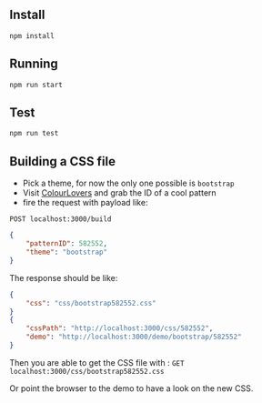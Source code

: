 ## Install
`npm install`

## Running
`npm run start`

## Test
`npm run test`

## Building a CSS file

- Pick a theme, for now the only one possible is `bootstrap`
- Visit [ColourLovers](http://www.colourlovers.com/patterns/most-loved/all-time/meta) and grab the ID of a cool pattern
- fire the request with payload like:

`POST localhost:3000/build`
```json
{
    "patternID": 582552,
    "theme": "bootstrap"
}
```

The response should be like:

```json
{
    "css": "css/bootstrap582552.css"
}
{ 
    "cssPath": "http://localhost:3000/css/582552",
    "demo": "http://localhost:3000/demo/bootstrap/582552"
}
```

Then you are able to get the CSS file with : 
`GET localhost:3000/css/bootstrap582552.css` 

Or point the browser to the demo to have a look on the new CSS.